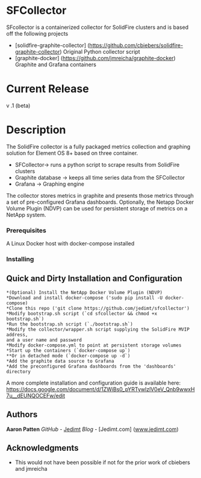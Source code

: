 # SFCollector

SFcollector is a containerized collector for SolidFire clusters and is based off the following projects
* [solidfire-graphite-collector] (https://github.com/cbiebers/solidfire-graphite-collector) Original Python collector script 
* [graphite-docker] (https://github.com/jmreicha/graphite-docker) Graphite and Grafana containers

# Current Release
v .1 (beta)

# Description
The SolidFire collector is a fully packaged metrics collection and graphing solution for Element OS 8+ based on three container. 
* SFCollector-> runs a python script to scrape results from SolidFire clusters 
* Graphite database -> keeps all time series data from the SFCollector
* Grafana -> Graphing engine

The collector stores metrics in graphite and presents those metrics through a set of pre-configured Grafana dashboards.  Optionally, the Netapp Docker Volume Plugin (NDVP) can be used for persistent storage of metrics on a NetApp system.

### Prerequisites

A Linux Docker host with docker-compose installed

### Installing

## Quick and Dirty Installation and Configuration

```
*(Optional) Install the NetApp Docker Volume Plugin (NDVP)
*Download and install docker-compose ('sudo pip install -U docker-compose)
*Clone this repo ('git clone https://github.com/jedimt/sfcollector')
*Modify bootstrap.sh script (`cd sfcollector && chmod +x bootstrap.sh`)
*Run the bootstrap.sh script (`./bootstrap.sh`)
*Modify the collector/wrapper.sh script supplying the SolidFire MVIP address,
and a user name and password
*Modify docker-compose.yml to point at persistent storage volumes  
*Start up the containers (`docker-compose up`)
**Or in detached mode (`docker-compose up -d`)
*Add the graphite data source to Grafana
*Add the preconfigured Grafana dashboards from the 'dashboards' directory
```

A more complete installation and configuration guide is available here: https://docs.google.com/document/d/1ZWiBs0_pYRTywlzlV0eV_Qnb9wwxH7u__dEUNQOCEFw/edit

## Authors

**Aaron Patten**
*GitHub* - [Jedimt](https://github.com/jedimt)
*Blog* - [Jedimt.com] (www.jedimt.com)

## Acknowledgments

* This would not have been possible if not for the prior work of cbiebers and jmreicha

